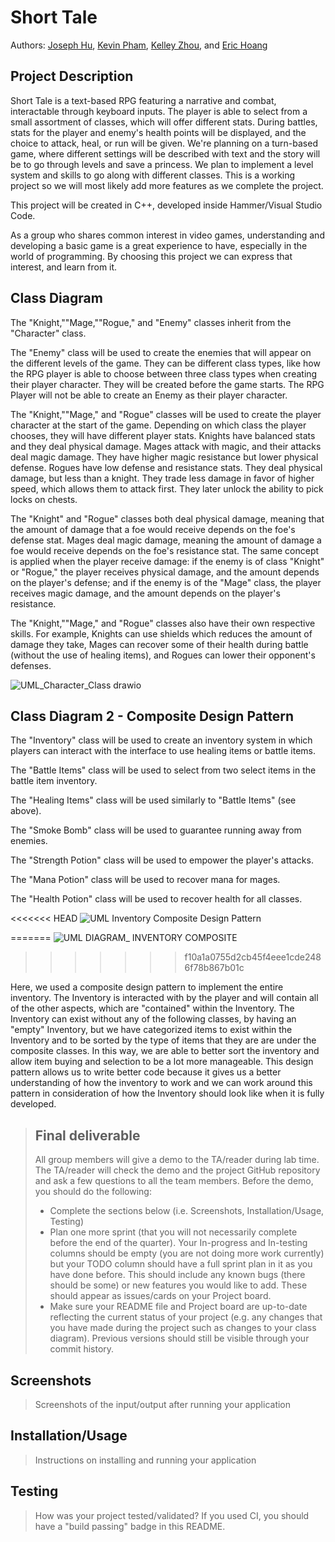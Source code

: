 # Short Tale
 
Authors: [Joseph Hu](https://github.com/DooDooBard), [Kevin Pham](https://github.com/Kuvinn), [Kelley Zhou](https://github.com/kzhou034), and [Eric Hoang](https://github.com/Exeno2395)

## Project Description
Short Tale is a text-based RPG featuring a narrative and combat, interactable through keyboard inputs. The player is able to select from a small assortment of classes, which will offer different stats. During battles, stats for the player and enemy's health points will be displayed, and the choice to attack, heal, or run will be given. We're planning on a turn-based game, where different settings will be described with text and the story will be to go through levels and save a princess. We plan to implement a level system and skills to go along with different classes. This is a working project so we will most likely add more features as we complete the project.
 
This project will be created in C++, developed inside Hammer/Visual Studio Code.
 
As a group who shares common interest in video games, understanding and developing a basic game is a great experience to have, especially in the world of programming. By choosing this project we can express that interest, and learn from it.

## Class Diagram
The "Knight,""Mage,""Rogue," and "Enemy" classes inherit from the "Character" class. 

The "Enemy" class will be used to create the enemies that will appear on the different levels of the game. They can be different class types, like how the RPG player is able to choose between three class types when creating their player character. They will be created before the game starts. The RPG Player will not be able to create an Enemy as their player character. 

The "Knight,""Mage," and "Rogue" classes will be used to create the player character at the start of the game. Depending on which class the player chooses, they will have different player stats. Knights have balanced stats and they deal physical damage. Mages attack with magic, and their attacks deal magic damage. They have higher magic resistance but lower physical defense. Rogues have low defense and resistance stats. They deal physical damage, but less than a knight. They trade less damage in favor of higher speed, which allows them to attack first. They later unlock the ability to pick locks on chests. 

The "Knight" and "Rogue" classes both deal physical damage, meaning that the amount of damage that a foe would receive depends on the foe's defense stat. Mages deal magic damage, meaning the amount of damage a foe would receive depends on the foe's resistance stat. The same concept is applied when the player receive damage: if the enemy is of class "Knight" or "Rogue," the player receives physical damage, and the amount depends on the player's defense; and if the enemy is of the "Mage" class, the player receives magic damage, and the amount depends on the player's resistance. 

The "Knight,""Mage," and "Rogue" classes also have their own respective skills. For example, Knights can use shields which reduces the amount of damage they take, Mages can recover some of their health during battle (without the use of healing items), and Rogues can lower their opponent's defenses.

![UML_Character_Class drawio](https://user-images.githubusercontent.com/77300057/171787730-ca8b2680-127e-4963-9c0b-c64706faa1fd.png)
 
 ## Class Diagram 2 - Composite Design Pattern

The "Inventory" class will be used to create an inventory system in which players can interact with the interface to use healing items or battle items.

The "Battle Items" class will be used to select from two select items in the battle item inventory.

The "Healing Items" class will be used similarly to "Battle Items" (see above).

The "Smoke Bomb" class will be used to guarantee running away from enemies.

The "Strength Potion" class will be used to empower the player's attacks.

The "Mana Potion" class will be used to recover mana for mages.

The "Health Potion" class will be used to recover health for all classes.

<<<<<<< HEAD
![UML Inventory Composite Design Pattern](https://user-images.githubusercontent.com/101243368/170891042-589ae129-fd01-4123-87a0-ee015b2168b8.png)

=======
![UML DIAGRAM_ INVENTORY COMPOSITE](https://user-images.githubusercontent.com/101243368/171780075-7f11245f-b7fb-40fc-bfb1-63f878096317.png)
>>>>>>> f10a1a0755d2cb45f4eee1cde2486f78b867b01c

Here, we used a composite design pattern to implement the entire inventory. The Inventory is interacted with by the player and will contain all of the other aspects, which are "contained" within the Inventory. The Inventory can exist without any of the following classes, by having an "empty" Inventory, but we have categorized items to exist within the Inventory and to be sorted by the type of items that they are are under the composite classes. In this way, we are able to better sort the inventory and allow item buying and selection to be a lot more manageable. This design pattern allows us to write better code because it gives us a better understanding of how the inventory to work and we can work around this pattern in consideration of how the Inventory should look like when it is fully developed.
 
 > ## Final deliverable
 > All group members will give a demo to the TA/reader during lab time. The TA/reader will check the demo and the project GitHub repository and ask a few questions to all the team members. 
 > Before the demo, you should do the following:
 > * Complete the sections below (i.e. Screenshots, Installation/Usage, Testing)
 > * Plan one more sprint (that you will not necessarily complete before the end of the quarter). Your In-progress and In-testing columns should be empty (you are not doing more work currently) but your TODO column should have a full sprint plan in it as you have done before. This should include any known bugs (there should be some) or new features you would like to add. These should appear as issues/cards on your Project board.
 > * Make sure your README file and Project board are up-to-date reflecting the current status of your project (e.g. any changes that you have made during the project such as changes to your class diagram). Previous versions should still be visible through your commit history. 
 
 ## Screenshots
 > Screenshots of the input/output after running your application
 ## Installation/Usage
 > Instructions on installing and running your application
 ## Testing
 > How was your project tested/validated? If you used CI, you should have a "build passing" badge in this README.
 
